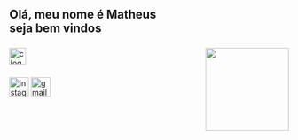 <h2 align="left">Olá, meu nome é Matheus<br>seja bem vindos</h2>

###

<img align="right" height="150" src="https://media4.giphy.com/media/v1.Y2lkPTc5MGI3NjExMHJnZ2NwNGIycWoycjh1MDZvYWpiOTdhcXl1c3Q5OTRqNnRzdGowMSZlcD12MV9pbnRlcm5hbF9naWZfYnlfaWQmY3Q9Zw/ramBbsu5kGc8AJHd1h/giphy.gif"  />

###

<div align="left">
  <img src="https://cdn.jsdelivr.net/gh/devicons/devicon/icons/c/c-original.svg" height="30" alt="c logo"  />
</div>

###

<div align="left">
  <img src="https://img.shields.io/static/v1?message=Instagram&logo=instagram&label=&color=E4405F&logoColor=white&labelColor=&style=for-the-badge" height="35" alt="instagram logo"  />
  <img src="https://img.shields.io/static/v1?message=Gmail&logo=gmail&label=&color=D14836&logoColor=white&labelColor=&style=for-the-badge" height="35" alt="gmail logo"  />
</div>

###
###
